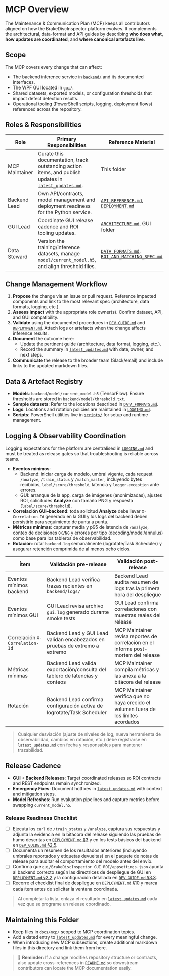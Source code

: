 # MCP Overview

The Maintenance & Communication Plan (MCP) keeps all contributors aligned on how the BrakeDiscInspector
platform evolves. It complements the architectural, data-format and API guides by describing **who does what**,
**how updates are coordinated**, and **where canonical artefacts live**.

## Scope

The MCP covers every change that can affect:

- The backend inference service in [`backend/`](../../backend) and its documented interfaces.
- The WPF GUI located in [`gui/`](../../gui).
- Shared datasets, exported models, or configuration thresholds that impact defect detection results.
- Operational tooling (PowerShell scripts, logging, deployment flows) referenced across the repository.

## Roles & Responsibilities

| Role | Primary Responsibilities | Reference Material |
|------|--------------------------|--------------------|
| MCP Maintainer | Curate this documentation, track outstanding action items, and publish updates in [`latest_updates.md`](latest_updates.md). | This folder |
| Backend Lead | Own API/contracts, model management and deployment readiness for the Python service. | [`API_REFERENCE.md`](../../API_REFERENCE.md), [`DEPLOYMENT.md`](../../DEPLOYMENT.md) |
| GUI Lead | Coordinate GUI release cadence and ROI tooling updates. | [`ARCHITECTURE.md`](../../ARCHITECTURE.md), GUI folder |
| Data Steward | Version the training/inference datasets, manage `model/current_model.h5`, and align threshold files. | [`DATA_FORMATS.md`](../../DATA_FORMATS.md), [`ROI_AND_MATCHING_SPEC.md`](../../ROI_AND_MATCHING_SPEC.md) |

## Change Management Workflow

1. **Propose** the change via an issue or pull request. Reference impacted components and link to the most
   relevant spec (architecture, data formats, logging, etc.).
2. **Assess impact** with the appropriate role owner(s). Confirm dataset, API, and GUI compatibility.
3. **Validate** using the documented procedures in [`DEV_GUIDE.md`](../../DEV_GUIDE.md) and
   [`DEPLOYMENT.md`](../../DEPLOYMENT.md). Attach logs or artefacts when the change affects inference results.
4. **Document** the outcome here:
   - Update the pertinent guide (architecture, data format, logging, etc.).
   - Record the summary in [`latest_updates.md`](latest_updates.md) with date, owner, and next steps.
5. **Communicate** the release to the broader team (Slack/email) and include links to the updated markdown files.

## Data & Artefact Registry

- **Models**: `backend/model/current_model.h5` (TensorFlow). Ensure thresholds are stored in `backend/model/threshold.txt`.
- **Sample datasets**: Refer to the locations described in [`DATA_FORMATS.md`](../../DATA_FORMATS.md).
- **Logs**: Locations and rotation policies are maintained in [`LOGGING.md`](../../LOGGING.md).
- **Scripts**: PowerShell utilities live in [`scripts/`](../../scripts) for setup and runtime management.

## Logging & Observability Coordination

Logging expectations for the platform are centralised in [`LOGGING.md`](../../LOGGING.md) and must be treated as release
gates so that troubleshooting is reliable across teams.

- **Eventos mínimos**:
  - Backend: iniciar carga de modelo, umbral vigente, cada request `/analyze`, `/train_status` y `/match_master`,
    incluyendo bytes recibidos, `label/score/threshold`, latencia y `logger.exception` ante errores.
  - GUI: arranque de la app, carga de imágenes (anonimizadas), ajustes ROI, solicitudes **Analyze** con tamaño PNG y
    respuesta (`label/score/threshold`).
- **Correlación GUI–backend**: toda solicitud **Analyze** debe llevar `X-Correlation-Id` generado en la GUI y los
  logs del backend deben persistirlo para seguimiento de punta a punta.
- **Métricas mínimas**: capturar media y p95 de latencia de `/analyze`, conteo de decisiones `OK/NG` y errores por tipo
  (decoding/model/annulus) como base para los tableros de observabilidad.
- **Rotación**: rotar `backend.log` semanalmente (logrotate/Task Scheduler) y asegurar retención comprimida de al menos
  ocho ciclos.

| Ítem | Validación pre-release | Validación post-release |
|------|-----------------------|-------------------------|
| Eventos mínimos backend | Backend Lead verifica trazas recientes en `backend/logs/` | Backend Lead audita resumen de logs tras la primera hora del despliegue |
| Eventos mínimos GUI | GUI Lead revisa archivo `gui.log` generado durante smoke tests | GUI Lead confirma correlaciones con muestras reales del release |
| Correlación `X-Correlation-Id` | Backend Lead y GUI Lead validan encabezados en pruebas de extremo a extremo | MCP Maintainer revisa reportes de correlación en el informe post-mortem del release |
| Métricas mínimas | Backend Lead valida exportación/consulta del tablero de latencias y conteos | MCP Maintainer compila métricas y las anexa a la bitácora del release |
| Rotación | Backend Lead confirma configuración activa de logrotate/Task Scheduler | MCP Maintainer verifica que no haya crecido el volumen fuera de los límites acordados |

> Cualquier desviación (ajuste de niveles de log, nueva herramienta de observabilidad, cambios en rotación, etc.) debe
> registrarse en [`latest_updates.md`](latest_updates.md) con fecha y responsables para mantener trazabilidad.

## Release Cadence

- **GUI + Backend Releases**: Target coordinated releases so ROI contracts and REST endpoints remain synchronized.
- **Emergency Fixes**: Document hotfixes in [`latest_updates.md`](latest_updates.md) with context and mitigation steps.
- **Model Refreshes**: Run evaluation pipelines and capture metrics before swapping `current_model.h5`.

### Release Readiness Checklist

- [ ] Ejecuta los `curl` de `/train_status` y `/analyze`, captura sus respuestas y adjunta la evidencia en la bitácora del release siguiendo las pruebas de humo descritas en [`DEPLOYMENT.md` §3](../../DEPLOYMENT.md#3-pruebas-de-humo-smoke-tests) y en los tests básicos del backend en [`DEV_GUIDE.md` §2.5](../../DEV_GUIDE.md#25-tests-básicos).
- [ ] Documenta un resumen de los resultados anteriores (incluyendo umbrales reportados y etiquetas devueltas) en el paquete de notas de release para auditar el comportamiento del modelo antes del envío.
- [ ] Confirma que `gui/BrakeDiscInspector_GUI_ROI/appsettings.json` apunta al backend correcto según las directrices de despliegue de GUI en [`DEPLOYMENT.md` §2.2](../../DEPLOYMENT.md#22-gui) y la configuración detallada en [`DEV_GUIDE.md` §3.3](../../DEV_GUIDE.md#33-configuración).
- [ ] Recorre el checklist final de despliegue en [`DEPLOYMENT.md` §10](../../DEPLOYMENT.md#10-checklist-de-despliegue) y marca cada ítem antes de solicitar la ventana coordinada.

> Al completar la lista, enlaza el resultado en [`latest_updates.md`](latest_updates.md) cada vez que se programe un release coordinado.

## Maintaining this Folder

- Keep files in `docs/mcp/` scoped to MCP coordination topics.
- Add a dated entry to [`latest_updates.md`](latest_updates.md) for every meaningful change.
- When introducing new MCP subsections, create additional markdown files in this directory and link them from here.

> 📌 **Reminder:** If a change modifies repository structure or contracts, also update cross-references in
> [`README.md`](../../README.md) so downstream contributors can locate the MCP documentation easily.
